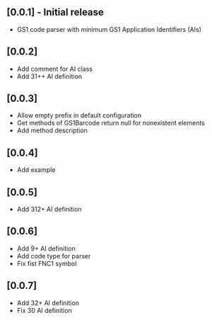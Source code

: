 ## [0.0.1] - Initial release
* GS1 code parser with minimum GS1 Application Identifiers (AIs)

## [0.0.2]
* Add comment for AI class
* Add 31++ AI definition


## [0.0.3]
* Allow empty prefix in default configuration 
* Get methods of GS1Barcode return null for nonexistent elements
* Add method description

## [0.0.4]
* Add example 

## [0.0.5]
* Add 312+ AI definition

## [0.0.6]
* Add 9+ AI definition
* Add  code type for parser
* Fix fist FNC1 symbol

## [0.0.7]
* Add 32+ AI definition
* Fix 30 AI definition
